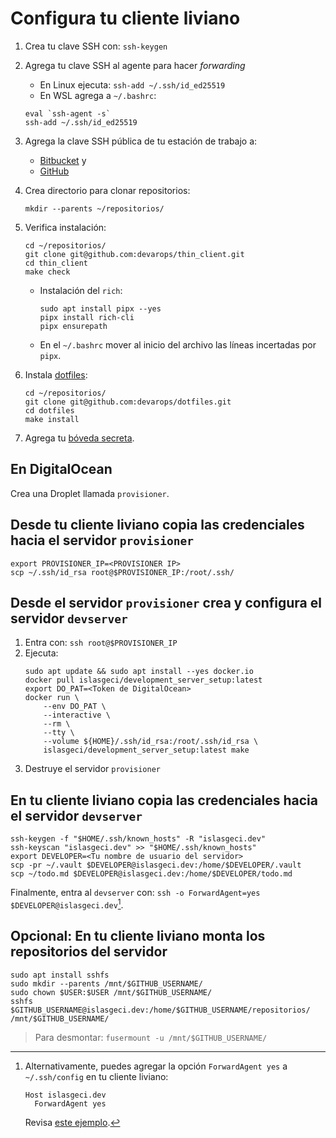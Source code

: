# Configura tu cliente liviano

1. Crea tu clave SSH con: `ssh-keygen`
1. Agrega tu clave SSH al agente para hacer _forwarding_
    - En Linux ejecuta: `ssh-add ~/.ssh/id_ed25519`
    - En WSL agrega a `~/.bashrc`:
    ```shell
    eval `ssh-agent -s`
    ssh-add ~/.ssh/id_ed25519
    ```
1. Agrega la clave SSH pública de tu estación de trabajo a:
    - [Bitbucket](https://bitbucket.org/account/settings/ssh-keys/) y
    - [GitHub](https://github.com/settings/keys/)
1. Crea directorio para clonar repositorios:
    ```shell
    mkdir --parents ~/repositorios/
    ```
1. Verifica instalación:
    ```shell
    cd ~/repositorios/
    git clone git@github.com:devarops/thin_client.git
    cd thin_client
    make check
    ```
    - Instalación del `rich`:

      ```
      sudo apt install pipx --yes
      pipx install rich-cli
      pipx ensurepath
      ```
      
   - En el `~/.bashrc` mover al inicio del archivo las líneas incertadas por `pipx`.
   
1. Instala [dotfiles](https://github.com/devarops/dotfiles):
    ```shell
    cd ~/repositorios/
    git clone git@github.com:devarops/dotfiles.git
    cd dotfiles
    make install
    ```
1. Agrega tu [bóveda secreta](https://docs.google.com/document/d/1lY7ycXs4J8wp1OyJCmPsvfB7YdQqscqL52cIZxBP6Rw/).

## En DigitalOcean

Crea una Droplet llamada `provisioner`.

## Desde tu cliente liviano copia las credenciales hacia el servidor `provisioner`

```shell
export PROVISIONER_IP=<PROVISIONER IP>
scp ~/.ssh/id_rsa root@$PROVISIONER_IP:/root/.ssh/
```

## Desde el servidor `provisioner` crea y configura el servidor `devserver`

1. Entra con: `ssh root@$PROVISIONER_IP`
1. Ejecuta:
    ```shell
    sudo apt update && sudo apt install --yes docker.io
    docker pull islasgeci/development_server_setup:latest
    export DO_PAT=<Token de DigitalOcean>
    docker run \
        --env DO_PAT \
        --interactive \
        --rm \
        --tty \
        --volume ${HOME}/.ssh/id_rsa:/root/.ssh/id_rsa \
        islasgeci/development_server_setup:latest make
    ```
1. Destruye el servidor `provisioner`

## En tu cliente liviano copia las credenciales hacia el servidor `devserver`

```shell
ssh-keygen -f "$HOME/.ssh/known_hosts" -R "islasgeci.dev"
ssh-keyscan "islasgeci.dev" >> "$HOME/.ssh/known_hosts"
export DEVELOPER=<Tu nombre de usuario del servidor>
scp -pr ~/.vault $DEVELOPER@islasgeci.dev:/home/$DEVELOPER/.vault
scp ~/todo.md $DEVELOPER@islasgeci.dev:/home/$DEVELOPER/todo.md
```

Finalmente, entra al `devserver` con: `ssh -o ForwardAgent=yes $DEVELOPER@islasgeci.dev`[^forward].

[^forward]:
    Alternativamente, puedes agregar la opción `ForwardAgent yes` a `~/.ssh/config` en tu cliente liviano:
    ```
    Host islasgeci.dev
      ForwardAgent yes
    ```
    Revisa [este ejemplo](https://github.com/devarops/dotfiles/blob/develop/.ssh/config).

## Opcional: En tu cliente liviano monta los repositorios del servidor

```shell
sudo apt install sshfs
sudo mkdir --parents /mnt/$GITHUB_USERNAME/
sudo chown $USER:$USER /mnt/$GITHUB_USERNAME/
sshfs $GITHUB_USERNAME@islasgeci.dev:/home/$GITHUB_USERNAME/repositorios/ /mnt/$GITHUB_USERNAME/
```

> Para desmontar: `fusermount -u /mnt/$GITHUB_USERNAME/`
